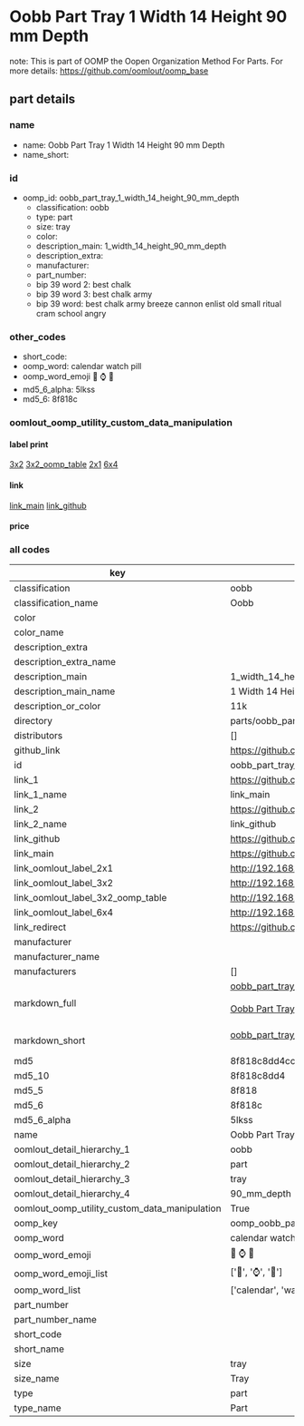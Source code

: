 # Oobb Part Tray 1 Width 14 Height 90 mm Depth  

note: This is part of OOMP the Oopen Organization Method For Parts. For more details: https://github.com/oomlout/oomp_base

##  part details
  







### name
* name: Oobb Part Tray 1 Width 14 Height 90 mm Depth
* name_short: 
### id
* oomp_id: oobb_part_tray_1_width_14_height_90_mm_depth
  * classification: oobb
  * type: part
  * size: tray
  * color: 
  * description_main: 1_width_14_height_90_mm_depth
  * description_extra: 
  * manufacturer: 
  * part_number: 
  * bip 39 word 2: best chalk
  * bip 39 word 3: best chalk army
  * bip 39 word: best chalk army breeze cannon enlist old small ritual cram school angry

### other_codes
* short_code: 
* oomp_word: calendar watch pill
* oomp_word_emoji :calendar: :watch: :pill:
* md5_6_alpha: 5lkss
* md5_6: 8f818c






### oomlout_oomp_utility_custom_data_manipulation
#### label print
[3x2](http://192.168.1.245:1112/?label=oomp%205lkss)
[3x2_oomp_table](http://192.168.1.108:1112/?label=oomp%205lkss)
[2x1](http://192.168.1.242:1112/?label=oomp%205lkss)
[6x4](http://192.168.1.55:1112/?label=oomp%205lkss)    

#### link

[link_main](https://github.com/oomlout/oomlout_oomp_version_1_messy/tree/main/parts/oobb_part_tray_1_width_14_height_90_mm_depth) [link_github](https://github.com/oomlout/oomlout_oomp_version_1_messy/tree/main/parts/oobb_part_tray_1_width_14_height_90_mm_depth)                             

#### price







### all codes 
| key | value |  
| --- | --- |  
| classification | oobb |  
| classification_name | Oobb |  
| color |  |  
| color_name |  |  
| description_extra |  |  
| description_extra_name |  |  
| description_main | 1_width_14_height_90_mm_depth |  
| description_main_name | 1 Width 14 Height 90 mm Depth |  
| description_or_color | 11k |  
| directory | parts/oobb_part_tray_1_width_14_height_90_mm_depth |  
| distributors | [] |  
| github_link | https://github.com/oomlout/oomlout_oomp_part_src/tree/main/parts/oobb_part_tray_1_width_14_height_90_mm_depth |  
| id | oobb_part_tray_1_width_14_height_90_mm_depth |  
| link_1 | https://github.com/oomlout/oomlout_oomp_version_1_messy/tree/main/parts/oobb_part_tray_1_width_14_height_90_mm_depth |  
| link_1_name | link_main |  
| link_2 | https://github.com/oomlout/oomlout_oomp_version_1_messy/tree/main/parts/oobb_part_tray_1_width_14_height_90_mm_depth |  
| link_2_name | link_github |  
| link_github | https://github.com/oomlout/oomlout_oomp_version_1_messy/tree/main/parts/oobb_part_tray_1_width_14_height_90_mm_depth |  
| link_main | https://github.com/oomlout/oomlout_oomp_version_1_messy/tree/main/parts/oobb_part_tray_1_width_14_height_90_mm_depth |  
| link_oomlout_label_2x1 | http://192.168.1.242:1112/?label=oomp%205lkss |  
| link_oomlout_label_3x2 | http://192.168.1.245:1112/?label=oomp%205lkss |  
| link_oomlout_label_3x2_oomp_table | http://192.168.1.108:1112/?label=oomp%205lkss |  
| link_oomlout_label_6x4 | http://192.168.1.55:1112/?label=oomp%205lkss |  
| link_redirect | https://github.com/oomlout/oomlout_oomp_version_1_messy/tree/main/parts/oobb_part_tray_1_width_14_height_90_mm_depth |  
| manufacturer |  |  
| manufacturer_name |  |  
| manufacturers | [] |  
| markdown_full | [oobb_part_tray_1_width_14_height_90_mm_depth](none)<br>[](none)<br>[Oobb Part Tray 1 Width 14 Height 90 Mm Depth](none)<br><br> |  
| markdown_short | [oobb_part_tray_1_width_14_height_90_mm_depth](none)<br><br> |  
| md5 | 8f818c8dd4cc73412b10b1b8180978aa |  
| md5_10 | 8f818c8dd4 |  
| md5_5 | 8f818 |  
| md5_6 | 8f818c |  
| md5_6_alpha | 5lkss |  
| name | Oobb Part Tray 1 Width 14 Height 90 mm Depth |  
| oomlout_detail_hierarchy_1 | oobb |  
| oomlout_detail_hierarchy_2 | part |  
| oomlout_detail_hierarchy_3 | tray |  
| oomlout_detail_hierarchy_4 | 90_mm_depth |  
| oomlout_oomp_utility_custom_data_manipulation | True |  
| oomp_key | oomp_oobb_part_tray_1_width_14_height_90_mm_depth |  
| oomp_word | calendar watch pill |  
| oomp_word_emoji | :calendar: :watch: :pill: |  
| oomp_word_emoji_list | [':calendar:', ':watch:', ':pill:'] |  
| oomp_word_list | ['calendar', 'watch', 'pill'] |  
| part_number |  |  
| part_number_name |  |  
| short_code |  |  
| short_name |  |  
| size | tray |  
| size_name | Tray |  
| type | part |  
| type_name | Part |  
